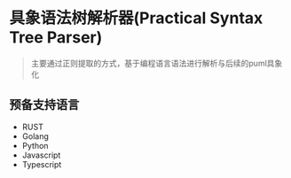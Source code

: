 # 具象语法树解析器(Practical Syntax Tree Parser)

> 主要通过正则提取的方式，基于编程语言语法进行解析与后续的puml具象化

## 预备支持语言

- RUST
- Golang
- Python
- Javascript
- Typescript
